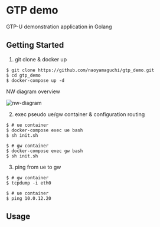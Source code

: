 # GTP demo
GTP-U demonstration application in Golang

## Getting Started
1. git clone & docker up
```
$ git clone https://github.com/naoyamaguchi/gtp_demo.git
$ cd gtp_demo
$ docker-compose up -d
```
 NW diagram overview 

![nw-diagram](https://raw.githubusercontent.com/naoyamaguchi/gtp_demo/images/nwdiagram.png)

2. exec pseudo ue/gw container & configuration routing
```
$ # ue container
$ docker-compose exec ue bash
$ sh init.sh

$ # gw container
$ docker-compose exec gw bash
$ sh init.sh
```
3. ping from ue to gw
```
$ # gw container
$ tcpdump -i eth0

$ # ue container
$ ping 10.0.12.20
```

## Usage

## 